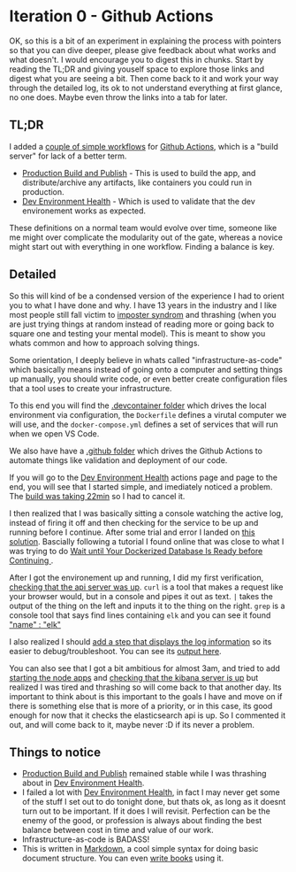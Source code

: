 # Iteration 0 - Github Actions

OK, so this is a bit of an experiment in explaining the process with pointers so that you can dive deeper, please give feedback about what works and what doesn't. I would encourage you to digest this in chunks. Start by reading the TL;DR and giving youself space to explore those links and digest what you are seeing a bit. Then come back to it and work your way through the detailed log, its ok to not understand everything at first glance, no one does. Maybe even throw the links into a tab for later.

## TL;DR

I added a [couple of simple workflows](https://github.com/G3N7/personal-finances/actions) for [Github Actions](https://github.com/features/actions), which is a "build server" for lack of a better term.

- [Production Build and Publish](https://github.com/G3N7/personal-finances/actions/workflows/production-build-and-publish.yml) - This is used to build the app, and distribute/archive any artifacts, like containers you could run in production.
- [Dev Environment Health](https://github.com/G3N7/personal-finances/actions/workflows/dev-environement-health.yml) - Which is used to validate that the dev environement works as expected.

These definitions on a normal team would evolve over time, someone like me might over complicate the modularity out of the gate, whereas a novice might start out with everything in one workflow. Finding a balance is key.

## Detailed

So this will kind of be a condensed version of the experience I had to orient you to what I have done and why. I have 13 years in the industry and I like most people still fall victim to [imposter syndrom](https://www.codingdojo.com/blog/programmer-imposter-syndrome) and thrashing (when you are just trying things at random instead of reading more or going back to square one and testing your mental model). This is meant to show you whats common and how to approach solving things.

Some orientation, I deeply believe in whats called "infrastructure-as-code" which basically means instead of going onto a computer and setting things up manually, you should write code, or even better create configuration files that a tool uses to create your infrastructure.

To this end you will find the [.devcontainer folder](https://github.com/G3N7/personal-finances/tree/main/.devcontainer) which drives the local environment via configuration, the `Dockerfile` defines a virutal computer we will use, and the `docker-compose.yml` defines a set of services that will run when we open VS Code.

We also have have a [.github folder](https://github.com/G3N7/personal-finances/tree/main/.github) which drives the Github Actions to automate things like validation and deployment of our code.

If you will go to the [Dev Environment Health](https://github.com/G3N7/personal-finances/actions/workflows/dev-environement-health.yml) actions page and page to the end, you will see that I started simple, and imediately noticed a problem. The [build was taking 22min](https://github.com/G3N7/personal-finances/actions/runs/3012794305) so I had to cancel it.

I then realized that I was basically sitting a console watching the active log, instead of firing it off and then checking for the service to be up and running before I continue. After some trial and error I landed on [this solution](https://github.com/G3N7/personal-finances/blob/main/.github/workflows/dev-environement-health.yml#L28-L36). Bascially following a tutorial I found online that was close to what I was trying to do [Wait until Your Dockerized Database Is Ready before Continuing
](https://www.youtube.com/watch?v=jqqIQoSpxxA).

After I got the environement up and running, I did my first verification, [checking that the api server was up](https://github.com/G3N7/personal-finances/blob/main/.github/workflows/dev-environement-health.yml#L38-L39). `curl` is a tool that makes a request like your browser would, but in a console and pipes it out as text. `|` takes the output of the thing on the left and inputs it to the thing on the right. `grep` is a console tool that says find lines containing `elk` and you can see it found ["name" : "elk"](https://github.com/G3N7/personal-finances/runs/8245490839?check_suite_focus=true#step:5:8)

I also realized I should [add a step that displays the log information](https://github.com/G3N7/personal-finances/blob/main/.github/workflows/dev-environement-health.yml#L58-L60) so its easier to debug/troubleshoot. You can see its [output here](https://github.com/G3N7/personal-finances/runs/8245490839?check_suite_focus=true#step:6:125).

You can also see that I got a bit ambitious for almost 3am, and tried to add [starting the node apps](https://github.com/G3N7/personal-finances/blob/main/.github/workflows/dev-environement-health.yml#L31-L32) and [checking that the kibana server is up](https://github.com/G3N7/personal-finances/blob/main/.github/workflows/dev-environement-health.yml#L41-L54) but realized I was tired and thrashing so will come back to that another day. Its important to think about is this important to the goals I have and move on if there is something else that is more of a priority, or in this case, its good enough for now that it checks the elasticsearch api is up. So I commented it out, and will come back to it, maybe never :D if its never a problem.

## Things to notice

- [Production Build and Publish](https://github.com/G3N7/personal-finances/actions/workflows/production-build-and-publish.yml) remained stable while I was thrashing about in [Dev Environment Health](https://github.com/G3N7/personal-finances/actions/workflows/dev-environement-health.yml).
- I failed a lot with [Dev Environment Health](https://github.com/G3N7/personal-finances/actions/workflows/dev-environement-health.yml), in fact I may never get some of the stuff I set out to do tonight done, but thats ok, as long as it doesnt turn out to be important. If it does I will revisit. Perfection can be the enemy of the good, or profession is always about finding the best balance between cost in time and value of our work.
- Infrastructure-as-code is BADASS!
- This is written in [Markdown](https://docs.github.com/en/get-started/writing-on-github/getting-started-with-writing-and-formatting-on-github/about-writing-and-formatting-on-github), a cool simple syntax for doing basic document structure. You can even [write books](gitbook.com) using it.
